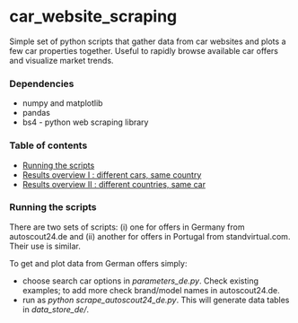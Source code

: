 # car_website_scraping
Simple set of python scripts that gather data from car websites and plots a few car properties together. Useful to rapidly browse available car offers and visualize market trends.

### Dependencies

- numpy and matplotlib
- pandas
- bs4 - python web scraping library

### Table of contents
- [Running the scripts](#running-the-scripts)
- [Results overview I : different cars, same country](#results-overview-I--different-cars,-same-country)
- [Results overview II : different countries, same car](#results-overview-II--different-countries,-same-car)

### Running the scripts
There are two sets of scripts: (i) one for offers in Germany from autoscout24.de and (ii) another for offers in Portugal from standvirtual.com. Their use is similar.

To get and plot data from German offers simply:
- choose search car options in *parameters_de.py*. Check existing examples; to add more check brand/model names in autoscout24.de.
- run as *python scrape_autoscout24_de.py*. This will generate data tables in *data_store_de/*.
